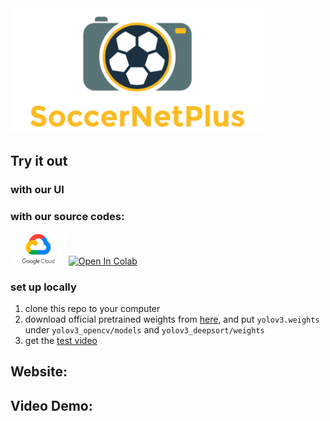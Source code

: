 <img src="https://github.com/AJ-Wuu/SoccerNetPlus/blob/main/logo/SoccerNetPlus.png" height="200px">

## Try it out
### with our UI

### with our source codes:
<a href="https://drive.google.com/drive/folders/1lMtUF5EuGsvRCW-7rBGplanaK-LEM8bK?usp=share_link"><img height="50px" src="https://github.com/AJ-Wuu/SoccerNetPlus/blob/main/logo/GoogleCloud.png"></a>
[![Open In Colab](https://colab.research.google.com/assets/colab-badge.svg)](https://colab.research.google.com/drive/1TH4MYCgGKoJOpXKlz-OWd9wQ8spBhXwe)

### set up locally
1. clone this repo to your computer
2. download official pretrained weights from [here](https://pjreddie.com/media/files/yolov3.weights), and put `yolov3.weights` under `yolov3_opencv/models` and `yolov3_deepsort/weights`
3. get the [test video](https://github.com/AJ-Wuu/SoccerNetPlus/blob/main/video_input/README.md)

## Website: 

## Video Demo: 
